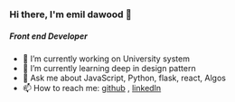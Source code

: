 ### Hi there, I'm emil dawood 👋
##### Front end Developer

- 🔭 I’m currently working on University system
- 🌱 I’m currently learning deep in design pattern
- 💬 Ask me about JavaScript, Python, flask, react, Algos
- 📫 How to reach me: [github](https://github.com/Emildawood123/Emildawood123)   ,  [linkedIn](https://www.linkedin.com/in/emil-dawood-82296a1a9/)


